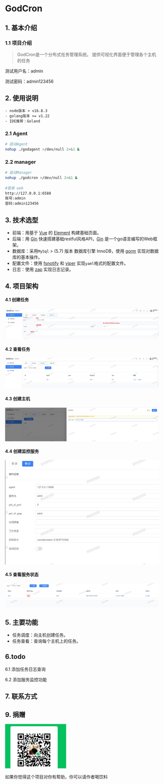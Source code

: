
 
 

# GodCron
   
 
## 1. 基本介绍

### 1.1 项目介绍

> GodCron是一个分布式任务管理系统。
> 提供可视化界面便于管理各个主机的任务

测试用户名：admin

测试密码：admin123456

 
 

## 2. 使用说明

```
- node版本 > v16.8.3
- golang版本 >= v1.22
- IDE推荐：Goland
```

### 2.1 Agent


```bash
# 启动Agent
nohup ./godagent >/dev/null 2>&1 &

```

### 2.2 manager

```bash
# 启动Manager
nohup ./godcron >/dev/null 2>&1 &

#登录 web
http://127.0.0.1:6588
账号:admin
密码:admin123456

```

 

 
## 3. 技术选型

- 前端：用基于 [Vue](https://vuejs.org) 的 [Element](https://github.com/ElemeFE/element) 构建基础页面。
- 后端：用 [Gin](https://gin-gonic.com/) 快速搭建基础restful风格API，[Gin](https://gin-gonic.com/) 是一个go语言编写的Web框架。
- 数据库：采用`MySql` > (5.7) 版本 数据库引擎 InnoDB，使用 [gorm](http://gorm.cn) 实现对数据库的基本操作。
- 配置文件：使用 [fsnotify](https://github.com/fsnotify/fsnotify) 和 [viper](https://github.com/spf13/viper) 实现`yaml`格式的配置文件。
- 日志：使用 [zap](https://github.com/uber-go/zap) 实现日志记录。

## 4. 项目架构

#### 4.1 创建任务
<img src="./server/docs/create_job.jpg">

#### 4.2 查看任务
<img src="./server/docs/job_list.jpg">

#### 4.3 创建主机
<img src="./server/docs/create_agent.jpg">

#### 4.4 创建监控服务
<img src="./server/docs/svc_add.jpg">

#### 4.5 查看服务状态
<img src="./server/docs/svc_list.png">
 



## 5. 主要功能

- 任务调度：向主机创建任务。
- 任务查看：查询每个主机上的任务。

 
## 6.todo

6.1 添加任务日志查询

6.2 添加服务监控功能 
 

## 7. 联系方式
 
 

## 9. 捐赠
<img src="./server/g/w.jpg" width="200">

如果你觉得这个项目对你有帮助，你可以请作者喝饮料 




